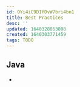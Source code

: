 ```yaml
---
id: OYi4iC9DIfDvW7bri4bn1
title: Best Practices
desc: ''
updated: 1640328863898
created: 1640303771459
tags: TODO
---
```


## Java
-

